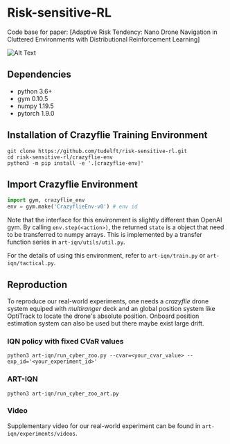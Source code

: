 # Risk-sensitive-RL

Code base for paper: [Adaptive Risk Tendency: Nano Drone Navigation in Cluttered Environments with Distributional Reinforcement Learning]

![Alt Text](art-iqn/experiments/cyberzoo/figures/cyberzoo_cluttered.gif)

## Dependencies

+ python 3.6+
+ gym 0.10.5
+ numpy 1.19.5
+ pytorch 1.9.0

## Installation of Crazyflie Training Environment

```shell
git clone https://github.com/tudelft/risk-sensitive-rl.git
cd risk-sensitive-rl/crazyflie-env
python3 -m pip install -e '.[crazyflie-env]'
```

## Import Crazyflie Environment

```python
import gym, crazyflie_env
env = gym.make('CrazyflieEnv-v0') # env id
```
Note that the interface for this environment is slightly different than OpenAI gym. By calling `env.step(<action>)`, the returned `state` is a object that need to be transferred to numpy arrays. This is implemented by a transfer function series in `art-iqn/utils/util.py`.

For the details of using this environment, refer to `art-iqn/train.py` or `art-iqn/tactical.py`.

## Reproduction

To reproduce our real-world experiments, one needs a *crazyflie* drone system equiped with *multiranger* deck and an global position system like OptiTrack to locate the drone's absolute position. Onboard position estimation system can also be used but there maybe exist large drift.

### IQN policy with fixed CVaR values

```shell
python3 art-iqn/run_cyber_zoo.py --cvar=<your_cvar_value> --exp_id='<your_experiment_id>'
```

### ART-IQN

```shell
python3 art-iqn/run_cyber_zoo_art.py 
```

### Video
Supplementary video for our real-world experiment can be found in `art-iqn/experiments/videos`.
